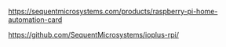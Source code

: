https://sequentmicrosystems.com/products/raspberry-pi-home-automation-card


https://github.com/SequentMicrosystems/ioplus-rpi/

